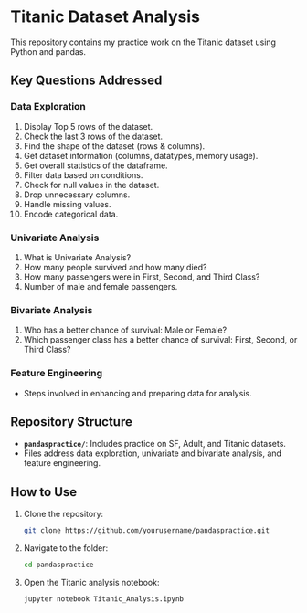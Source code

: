 # Titanic Dataset Analysis

This repository contains my practice work on the Titanic dataset using Python and pandas.

## Key Questions Addressed

### Data Exploration
1. Display Top 5 rows of the dataset.
2. Check the last 3 rows of the dataset.
3. Find the shape of the dataset (rows & columns).
4. Get dataset information (columns, datatypes, memory usage).
5. Get overall statistics of the dataframe.
6. Filter data based on conditions.
7. Check for null values in the dataset.
8. Drop unnecessary columns.
9. Handle missing values.
10. Encode categorical data.

### Univariate Analysis
1. What is Univariate Analysis?
2. How many people survived and how many died?
3. How many passengers were in First, Second, and Third Class?
4. Number of male and female passengers.

### Bivariate Analysis
1. Who has a better chance of survival: Male or Female?
2. Which passenger class has a better chance of survival: First, Second, or Third Class?

### Feature Engineering
- Steps involved in enhancing and preparing data for analysis.

## Repository Structure
- **`pandaspractice/`**: Includes practice on SF, Adult, and Titanic datasets.
- Files address data exploration, univariate and bivariate analysis, and feature engineering.

## How to Use
1. Clone the repository:
   ```bash
   git clone https://github.com/yourusername/pandaspractice.git
   ```
2. Navigate to the folder:
   ```bash
   cd pandaspractice
   ```
3. Open the Titanic analysis notebook:
   ```bash
   jupyter notebook Titanic_Analysis.ipynb
   ```

